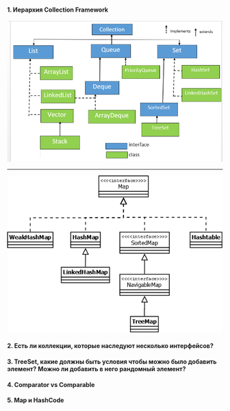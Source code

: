 #### 1. Иерархия Collection Framework

![](https://github.com/Primisen/interview/blob/master/pictures/collection-hierarchy.png "")
________________________________________________________________________________________________________

![](https://github.com/Primisen/interview/blob/master/pictures/map-hierarchy.png "")

#### 2. Есть ли коллекции, которые наследуют несколько интерфейсов?

#### 3. TreeSet, какие должны быть условия чтобы можно было добавить элемент? Можно ли добавить в него рандомный элемент? 

#### 4. Comparator vs Comparable

#### 5. Map и HashCode
